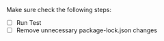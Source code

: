 Make sure check the following steps:

- [ ] Run Test
- [ ] Remove unnecessary package-lock.json changes
